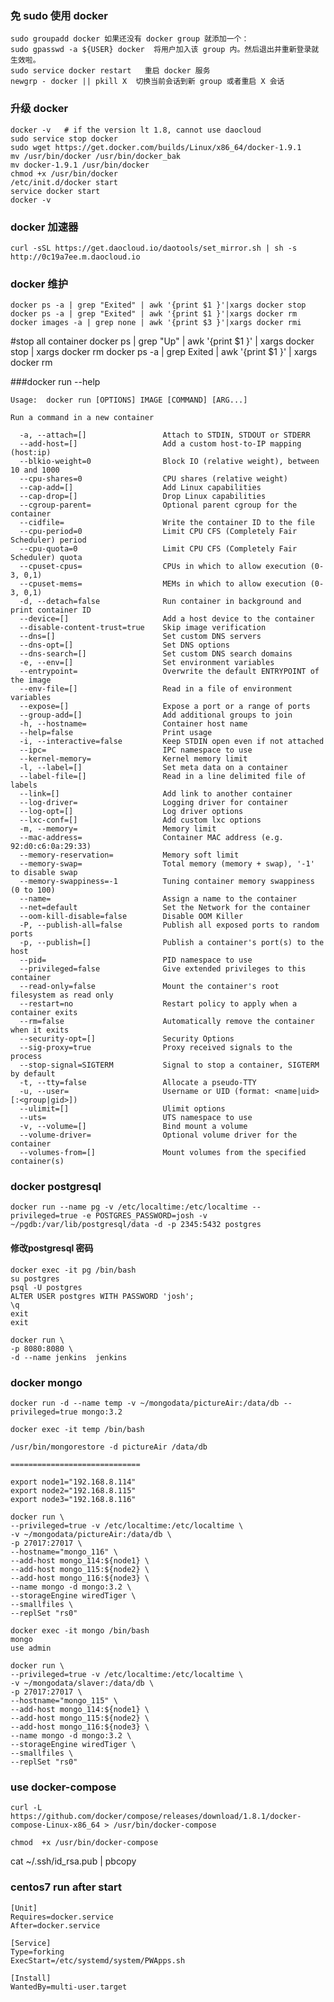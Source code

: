 ### 免 sudo 使用 docker

	sudo groupadd docker 如果还没有 docker group 就添加一个：
	sudo gpasswd -a ${USER} docker  将用户加入该 group 内。然后退出并重新登录就生效啦。
	sudo service docker restart   重启 docker 服务
	newgrp - docker || pkill X  切换当前会话到新 group 或者重启 X 会话

### 升级 docker 
	docker -v   # if the version lt 1.8, cannot use daocloud
	sudo service stop docker
	sudo wget https://get.docker.com/builds/Linux/x86_64/docker-1.9.1
	mv /usr/bin/docker /usr/bin/docker_bak
	mv docker-1.9.1 /usr/bin/docker
	chmod +x /usr/bin/docker
	/etc/init.d/docker start
	service docker start
	docker -v

### docker 加速器
	curl -sSL https://get.daocloud.io/daotools/set_mirror.sh | sh -s http://0c19a7ee.m.daocloud.io

### docker 维护
	docker ps -a | grep "Exited" | awk '{print $1 }'|xargs docker stop
	docker ps -a | grep "Exited" | awk '{print $1 }'|xargs docker rm
	docker images -a | grep none | awk '{print $3 }'|xargs docker rmi

#stop all container
	docker ps | grep "Up" | awk '{print $1 }' | xargs docker stop | xargs docker rm
	docker ps -a | grep Exited | awk '{print $1 }' | xargs docker rm

###docker run --help

	Usage:	docker run [OPTIONS] IMAGE [COMMAND] [ARG...]

	Run a command in a new container

	  -a, --attach=[]                 Attach to STDIN, STDOUT or STDERR
	  --add-host=[]                   Add a custom host-to-IP mapping (host:ip)
	  --blkio-weight=0                Block IO (relative weight), between 10 and 1000
	  --cpu-shares=0                  CPU shares (relative weight)
	  --cap-add=[]                    Add Linux capabilities
	  --cap-drop=[]                   Drop Linux capabilities
	  --cgroup-parent=                Optional parent cgroup for the container
	  --cidfile=                      Write the container ID to the file
	  --cpu-period=0                  Limit CPU CFS (Completely Fair Scheduler) period
	  --cpu-quota=0                   Limit CPU CFS (Completely Fair Scheduler) quota
	  --cpuset-cpus=                  CPUs in which to allow execution (0-3, 0,1)
	  --cpuset-mems=                  MEMs in which to allow execution (0-3, 0,1)
	  -d, --detach=false              Run container in background and print container ID
	  --device=[]                     Add a host device to the container
	  --disable-content-trust=true    Skip image verification
	  --dns=[]                        Set custom DNS servers
	  --dns-opt=[]                    Set DNS options
	  --dns-search=[]                 Set custom DNS search domains
	  -e, --env=[]                    Set environment variables
	  --entrypoint=                   Overwrite the default ENTRYPOINT of the image
	  --env-file=[]                   Read in a file of environment variables
	  --expose=[]                     Expose a port or a range of ports
	  --group-add=[]                  Add additional groups to join
	  -h, --hostname=                 Container host name
	  --help=false                    Print usage
	  -i, --interactive=false         Keep STDIN open even if not attached
	  --ipc=                          IPC namespace to use
	  --kernel-memory=                Kernel memory limit
	  -l, --label=[]                  Set meta data on a container
	  --label-file=[]                 Read in a line delimited file of labels
	  --link=[]                       Add link to another container
	  --log-driver=                   Logging driver for container
	  --log-opt=[]                    Log driver options
	  --lxc-conf=[]                   Add custom lxc options
	  -m, --memory=                   Memory limit
	  --mac-address=                  Container MAC address (e.g. 92:d0:c6:0a:29:33)
	  --memory-reservation=           Memory soft limit
	  --memory-swap=                  Total memory (memory + swap), '-1' to disable swap
	  --memory-swappiness=-1          Tuning container memory swappiness (0 to 100)
	  --name=                         Assign a name to the container
	  --net=default                   Set the Network for the container
	  --oom-kill-disable=false        Disable OOM Killer
	  -P, --publish-all=false         Publish all exposed ports to random ports
	  -p, --publish=[]                Publish a container's port(s) to the host
	  --pid=                          PID namespace to use
	  --privileged=false              Give extended privileges to this container
	  --read-only=false               Mount the container's root filesystem as read only
	  --restart=no                    Restart policy to apply when a container exits
	  --rm=false                      Automatically remove the container when it exits
	  --security-opt=[]               Security Options
	  --sig-proxy=true                Proxy received signals to the process
	  --stop-signal=SIGTERM           Signal to stop a container, SIGTERM by default
	  -t, --tty=false                 Allocate a pseudo-TTY
	  -u, --user=                     Username or UID (format: <name|uid>[:<group|gid>])
	  --ulimit=[]                     Ulimit options
	  --uts=                          UTS namespace to use
	  -v, --volume=[]                 Bind mount a volume
	  --volume-driver=                Optional volume driver for the container
	  --volumes-from=[]               Mount volumes from the specified container(s)


### docker postgresql

	docker run --name pg -v /etc/localtime:/etc/localtime --privileged=true -e POSTGRES_PASSWORD=josh -v ~/pgdb:/var/lib/postgresql/data -d -p 2345:5432 postgres

#### 修改postgresql 密码
	docker exec -it pg /bin/bash
	su postgres
	psql -U postgres
	ALTER USER postgres WITH PASSWORD 'josh';
	\q
	exit
	exit

	docker run \
	-p 8080:8080 \
	-d --name jenkins  jenkins


### docker mongo

	docker run -d --name temp -v ~/mongodata/pictureAir:/data/db --privileged=true mongo:3.2

	docker exec -it temp /bin/bash

	/usr/bin/mongorestore -d pictureAir /data/db 

	=============================

	export node1="192.168.8.114"
	export node2="192.168.8.115"
	export node3="192.168.8.116"

	docker run \
	--privileged=true -v /etc/localtime:/etc/localtime \
	-v ~/mongodata/pictureAir:/data/db \
	-p 27017:27017 \
	--hostname="mongo_116" \
	--add-host mongo_114:${node1} \
	--add-host mongo_115:${node2} \
	--add-host mongo_116:${node3} \
	--name mongo -d mongo:3.2 \
	--storageEngine wiredTiger \
	--smallfiles \
	--replSet "rs0"

	docker exec -it mongo /bin/bash
	mongo
	use admin

	docker run \
	--privileged=true -v /etc/localtime:/etc/localtime \
	-v ~/mongodata/slaver:/data/db \
	-p 27017:27017 \
	--hostname="mongo_115" \
	--add-host mongo_114:${node1} \
	--add-host mongo_115:${node2} \
	--add-host mongo_116:${node3} \
	--name mongo -d mongo:3.2 \
	--storageEngine wiredTiger \
	--smallfiles \
	--replSet "rs0"

### use docker-compose

	curl -L https://github.com/docker/compose/releases/download/1.8.1/docker-compose-Linux-x86_64 > /usr/bin/docker-compose
	
	chmod  +x /usr/bin/docker-compose

cat ~/.ssh/id_rsa.pub | pbcopy

### centos7 run after start
	[Unit]
	Requires=docker.service
	After=docker.service

	[Service]
	Type=forking
	ExecStart=/etc/systemd/system/PWApps.sh

	[Install]
	WantedBy=multi-user.target